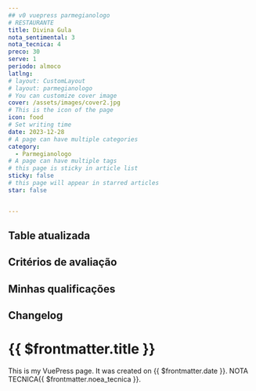 ```yaml
---
## v0 vuepress parmegianologo
# RESTAURANTE
title: Divina Gula
nota_sentimental: 3
nota_tecnica: 4
preco: 30
serve: 1
periodo: almoco
latlng:
# layout: CustomLayout
# layout: parmegianologo
# You can customize cover image
cover: /assets/images/cover2.jpg
# This is the icon of the page
icon: food
# Set writing time
date: 2023-12-28
# A page can have multiple categories
category:
  - Parmegianologo
# A page can have multiple tags
# this page is sticky in article list
sticky: false
# this page will appear in starred articles
star: false


---
```


## Table atualizada


## Critérios de avaliação

## Minhas qualificações

## Changelog

# {{ $frontmatter.title }}

This is my VuePress page. It was created on {{ $frontmatter.date }}.
NOTA TECNICA{{ $frontmatter.noea_tecnica }}.
